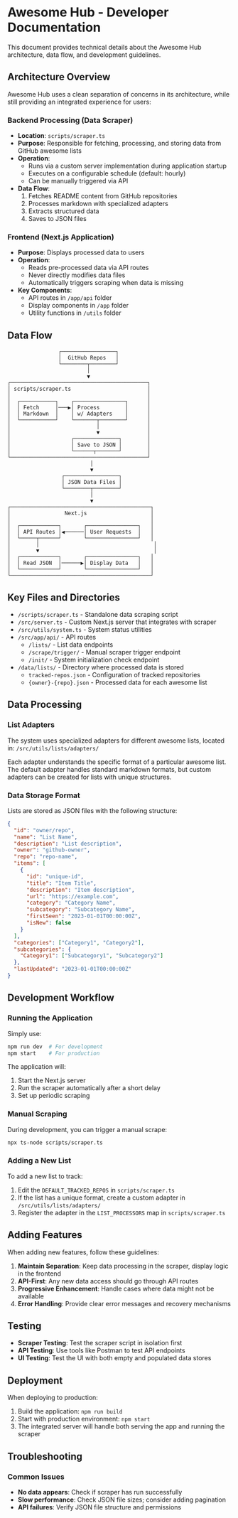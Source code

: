 # Awesome Hub - Developer Documentation

This document provides technical details about the Awesome Hub architecture, data flow, and development guidelines.

## Architecture Overview

Awesome Hub uses a clean separation of concerns in its architecture, while still providing an integrated experience for users:

### Backend Processing (Data Scraper)

- **Location**: `scripts/scraper.ts`
- **Purpose**: Responsible for fetching, processing, and storing data from GitHub awesome lists
- **Operation**: 
  - Runs via a custom server implementation during application startup
  - Executes on a configurable schedule (default: hourly)
  - Can be manually triggered via API
- **Data Flow**:
  1. Fetches README content from GitHub repositories
  2. Processes markdown with specialized adapters
  3. Extracts structured data
  4. Saves to JSON files

### Frontend (Next.js Application)

- **Purpose**: Displays processed data to users
- **Operation**:
  - Reads pre-processed data via API routes
  - Never directly modifies data files
  - Automatically triggers scraping when data is missing
- **Key Components**:
  - API routes in `/app/api` folder
  - Display components in `/app` folder
  - Utility functions in `/utils` folder

## Data Flow

```
                ┌─────────────────┐
                │  GitHub Repos   │
                └────────┬────────┘
                         │
                         ▼
┌───────────────────────────────────────────┐
│ scripts/scraper.ts                        │
│                                           │
│  ┌───────────┐    ┌────────────────┐      │
│  │ Fetch     │───▶│ Process        │      │
│  │ Markdown  │    │ w/ Adapters    │      │
│  └───────────┘    └───────┬────────┘      │
│                           │               │
│                           ▼               │
│                   ┌──────────────┐        │
│                   │ Save to JSON │        │
│                   └──────┬───────┘        │
└───────────────────────────────────────────┘
                          │
                          ▼
                 ┌─────────────────┐
                 │ JSON Data Files │
                 └────────┬────────┘
                          │
                          ▼
┌────────────────────────────────────────────┐
│                 Next.js                    │
│                                            │
│  ┌────────────┐       ┌────────────────┐   │
│  │ API Routes │◀──────│ User Requests  │   │
│  └─────┬──────┘       └────────────────┘   │
│        │                                    │
│        ▼                                    │
│  ┌────────────┐       ┌────────────────┐   │
│  │ Read JSON  │──────▶│ Display Data   │   │
│  └────────────┘       └────────────────┘   │
└────────────────────────────────────────────┘
```

## Key Files and Directories

- `/scripts/scraper.ts` - Standalone data scraping script
- `/src/server.ts` - Custom Next.js server that integrates with scraper
- `/src/utils/system.ts` - System status utilities
- `/src/app/api/` - API routes
  - `/lists/` - List data endpoints
  - `/scrape/trigger/` - Manual scraper trigger endpoint
  - `/init/` - System initialization check endpoint
- `/data/lists/` - Directory where processed data is stored
  - `tracked-repos.json` - Configuration of tracked repositories
  - `{owner}-{repo}.json` - Processed data for each awesome list

## Data Processing

### List Adapters

The system uses specialized adapters for different awesome lists, located in:
`/src/utils/lists/adapters/`

Each adapter understands the specific format of a particular awesome list. The default adapter handles standard markdown formats, but custom adapters can be created for lists with unique structures.

### Data Storage Format

Lists are stored as JSON files with the following structure:

```json
{
  "id": "owner/repo",
  "name": "List Name",
  "description": "List description",
  "owner": "github-owner",
  "repo": "repo-name",
  "items": [
    {
      "id": "unique-id",
      "title": "Item Title",
      "description": "Item description",
      "url": "https://example.com",
      "category": "Category Name",
      "subcategory": "Subcategory Name",
      "firstSeen": "2023-01-01T00:00:00Z",
      "isNew": false
    }
  ],
  "categories": ["Category1", "Category2"],
  "subcategories": {
    "Category1": ["Subcategory1", "Subcategory2"]
  },
  "lastUpdated": "2023-01-01T00:00:00Z"
}
```

## Development Workflow

### Running the Application

Simply use:
```bash
npm run dev  # For development
npm start    # For production
```

The application will:
1. Start the Next.js server
2. Run the scraper automatically after a short delay
3. Set up periodic scraping

### Manual Scraping

During development, you can trigger a manual scrape:
```bash
npx ts-node scripts/scraper.ts
```

### Adding a New List

To add a new list to track:

1. Edit the `DEFAULT_TRACKED_REPOS` in `scripts/scraper.ts`
2. If the list has a unique format, create a custom adapter in `/src/utils/lists/adapters/`
3. Register the adapter in the `LIST_PROCESSORS` map in `scripts/scraper.ts`

## Adding Features

When adding new features, follow these guidelines:

1. **Maintain Separation**: Keep data processing in the scraper, display logic in the frontend
2. **API-First**: Any new data access should go through API routes
3. **Progressive Enhancement**: Handle cases where data might not be available
4. **Error Handling**: Provide clear error messages and recovery mechanisms

## Testing

- **Scraper Testing**: Test the scraper script in isolation first
- **API Testing**: Use tools like Postman to test API endpoints
- **UI Testing**: Test the UI with both empty and populated data stores

## Deployment

When deploying to production:

1. Build the application: `npm run build`
2. Start with production environment: `npm start`
3. The integrated server will handle both serving the app and running the scraper

## Troubleshooting

### Common Issues

- **No data appears**: Check if scraper has run successfully
- **Slow performance**: Check JSON file sizes; consider adding pagination
- **API failures**: Verify JSON file structure and permissions 